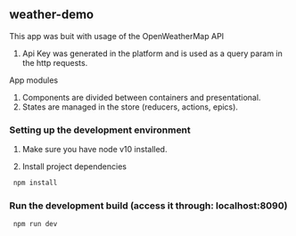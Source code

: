 ## weather-demo

This app was buit with usage of the OpenWeatherMap API
1. Api Key was generated in the platform and is used as a query param in the http requests.

App modules
1. Components are divided between containers and presentational.
2. States are managed in the store (reducers, actions, epics).

### Setting up the development environment

1. Make sure you have node v10 installed.

2. Install project dependencies
```bash
 npm install
```
### Run the development build (access it through: localhost:8090)
```bash
 npm run dev
```

